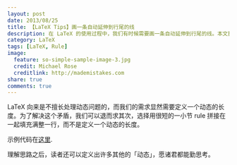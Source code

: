 ```yaml
---
layout: post
date: 2013/08/25
title: 【LaTeX Tips】画一条自动延伸到行尾的线
description: 在 LaTeX 的使用过程中，我们有时候需要画一条自动延伸到行尾的线。本文提供了这样的解决方案，并且这条线可以调整高度位置/粗细/颜色。
category: LaTeX
tags: [LaTeX, Rule]
image:
  feature: so-simple-sample-image-3.jpg
  credit: Michael Rose
  creditlink: http://mademistakes.com
share: true
comments: true
---
```


LaTeX 向来是不擅长处理动态问题的，而我们的需求显然需要定义一个动态的长度。为了解决这个矛盾，我们可以退而求其次，选择用很短的一小节 rule 拼接在一起填充满整一行，而不是定义一个动态的长度。

示例代码在[这里]({{site.url}}/attachment/RuleTillEnd/RuleTillEnd.tex).

理解思路之后，读者还可以定义出许多其他的「动态」，愿诸君都能勤思考。
